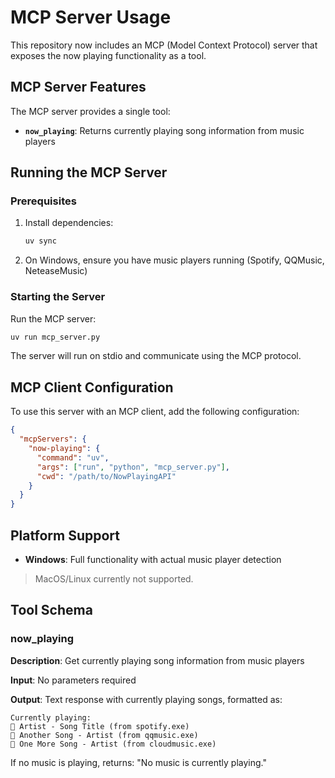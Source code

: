 # MCP Server Usage

This repository now includes an MCP (Model Context Protocol) server that exposes the now playing functionality as a tool.

## MCP Server Features

The MCP server provides a single tool:

- **`now_playing`**: Returns currently playing song information from music players

## Running the MCP Server

### Prerequisites

1. Install dependencies:
   ```bash
   uv sync
   ```

2. On Windows, ensure you have music players running (Spotify, QQMusic, NeteaseMusic)

### Starting the Server

Run the MCP server:

```bash
uv run mcp_server.py
```

The server will run on stdio and communicate using the MCP protocol.


## MCP Client Configuration

To use this server with an MCP client, add the following configuration:

```json
{
  "mcpServers": {
    "now-playing": {
      "command": "uv",
      "args": ["run", "python", "mcp_server.py"],
      "cwd": "/path/to/NowPlayingAPI"
    }
  }
}
```

## Platform Support

- **Windows**: Full functionality with actual music player detection

> MacOS/Linux currently not supported.

## Tool Schema

### now_playing

**Description**: Get currently playing song information from music players

**Input**: No parameters required

**Output**: Text response with currently playing songs, formatted as:
```
Currently playing:
🎵 Artist - Song Title (from spotify.exe)
🎵 Another Song - Artist (from qqmusic.exe)
🎵 One More Song - Artist (from cloudmusic.exe)
```

If no music is playing, returns: "No music is currently playing."